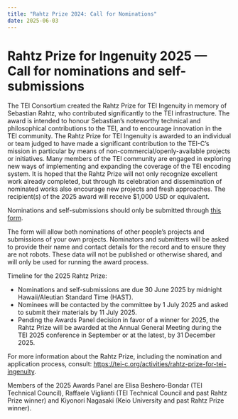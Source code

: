 ```yaml
---
title: "Rahtz Prize 2024: Call for Nominations"
date: 2025-06-03
---
```

# Rahtz Prize for Ingenuity 2025 — Call for nominations and self\-submissions


The TEI Consortium created the Rahtz Prize for TEI Ingenuity in memory of Sebastian Rahtz, who contributed significantly to the TEI infrastructure. The award is intended to honour Sebastian’s noteworthy technical and philosophical contributions to the TEI, and to encourage innovation in the TEI community. The Rahtz Prize for TEI Ingenuity is awarded to an individual or team judged to have made a significant contribution to the TEI-C’s mission in particular by means of non-commercial/openly-available projects or initiatives. Many members of the TEI community are engaged in exploring new ways of implementing and expanding the coverage of the TEI encoding system. It is hoped that the Rahtz Prize will not only recognize excellent work already completed, but through its celebration and dissemination of nominated works also encourage new projects and fresh approaches. The recipient(s) of the 2025 award will receive $1,000 USD or equivalent.


Nominations and self\-submissions should only be submitted through [this form](https://docs.google.com/forms/d/e/1FAIpQLSerbrDP3Gs9BGBwLjRN32hT5aSHcpVhdKDyCO6CqMAPI1ZCZA/viewform).


The form will allow both nominations of other people’s projects and submissions of your own projects. Nominators and submitters will be asked to provide their name and contact details for the record and to ensure they are not robots. These data will not be published or otherwise shared, and will only be used for running the award process.


Timeline for the 2025 Rahtz Prize:

* Nominations and self-submissions are due 30 June 2025 by midnight Hawaii/Aleutian Standard Time (HAST).
* Nominees will be contacted by the committee by 1 July 2025 and asked to submit their materials by 11 July 2025. 
* Pending the Awards Panel decision in favor of a winner for 2025, the Rahtz Prize will be awarded at the Annual General Meeting during the TEI 2025 conference in September or at the latest, by 31 December 2025.


For more information about the Rahtz Prize, including the nomination and application process, consult: [https://tei\-c.org/activities/rahtz\-prize\-for\-tei\-ingenuity](https://tei-c.org/activities/rahtz-prize-for-tei-ingenuity).


Members of the 2025 Awards Panel are Elisa Beshero-Bondar (TEI Technical Council), Raffaele Viglianti (TEI Technical Council and past Rahtz Prize winner) and Kiyonori Nagasaki (Keio University and past Rahtz Prize winner).


